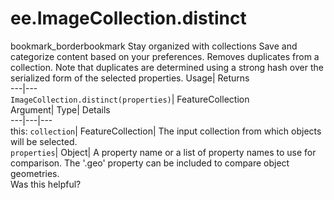  
#  ee.ImageCollection.distinct 
bookmark_borderbookmark Stay organized with collections  Save and categorize content based on your preferences.
Removes duplicates from a collection. Note that duplicates are determined using a strong hash over the serialized form of the selected properties. 
Usage| Returns  
---|---  
`ImageCollection.distinct(properties)`| FeatureCollection  
Argument| Type| Details  
---|---|---  
this: `collection`| FeatureCollection| The input collection from which objects will be selected.  
`properties`| Object| A property name or a list of property names to use for comparison. The '.geo' property can be included to compare object geometries.  
Was this helpful?
